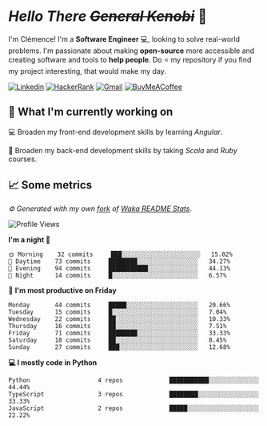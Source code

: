 <!---
chomelc/chomelc is a ✨ special ✨ repository because its `README.md` (this file) appears on your GitHub profile.
You can click the Preview link to take a look at your changes.
--->

# *Hello There ~~General Kenobi~~* :vulcan_salute:

I'm Clémence! I'm a **Software Engineer** :computer:, looking to solve real-world problems. I'm passionate about making **open-source** more accessible and creating software and tools to **help people**. Do :star: my repository if you find my project interesting, that would make my day.

<!-- Badges -->
[![Linkedin](https://img.shields.io/badge/-ClémenceChomel-blue?style=flat&logo=Linkedin&logoColor=white)](https://www.linkedin.com/in/clemencechomel/)
[![HackerRank](https://img.shields.io/badge/-clemence_chomel-islamicgreen?style=flat&logo=HackerRank&logoColor=black)](https://www.hackerrank.com/clemence_chomel?hr_r=1)
[![Gmail](https://img.shields.io/badge/-clemence.chomel-c14438?style=flat&logo=Gmail&logoColor=white)](mailto:clemence.chomel@gmail.com)
[![BuyMeACoffee](https://img.shields.io/badge/-chomelcl-yellow?style=flat&logo=buymeacoffee&logoColor=black)](https://www.buymeacoffee.com/chomelcl)

## :open_file_folder: What I'm currently working on

:computer: Broaden my front-end development skills by learning *Angular*.

:open_book: Broaden my back-end development skills by taking *Scala* and *Ruby* courses.

## :chart_with_upwards_trend: Some metrics

*:gear: Generated with my own [fork](https://github.com/chomelc/waka-readme-stats) of [Waka README Stats](https://github.com/anmol098/waka-readme-stats)*.

<!--START_SECTION:waka-->
![Profile Views](http://img.shields.io/badge/Profile%20Views-134-orange)

**I'm a night 🦉** 

```text
🌞 Morning    32 commits     ███░░░░░░░░░░░░░░░░░░░░░░   15.02% 
🌆 Daytime    73 commits     ████████░░░░░░░░░░░░░░░░░   34.27% 
🌃 Evening    94 commits     ███████████░░░░░░░░░░░░░░   44.13% 
🌙 Night      14 commits     █░░░░░░░░░░░░░░░░░░░░░░░░   6.57%

```
📅 **I'm most productive on Friday** 

```text
Monday       44 commits     █████░░░░░░░░░░░░░░░░░░░░   20.66% 
Tuesday      15 commits     █░░░░░░░░░░░░░░░░░░░░░░░░   7.04% 
Wednesday    22 commits     ██░░░░░░░░░░░░░░░░░░░░░░░   10.33% 
Thursday     16 commits     ██░░░░░░░░░░░░░░░░░░░░░░░   7.51% 
Friday       71 commits     ████████░░░░░░░░░░░░░░░░░   33.33% 
Saturday     18 commits     ██░░░░░░░░░░░░░░░░░░░░░░░   8.45% 
Sunday       27 commits     ███░░░░░░░░░░░░░░░░░░░░░░   12.68%

```


**💻 I mostly code in Python** 

```text
Python                   4 repos             ███████████░░░░░░░░░░░░░░   44.44% 
TypeScript               3 repos             ████████░░░░░░░░░░░░░░░░░   33.33% 
JavaScript               2 repos             █████░░░░░░░░░░░░░░░░░░░░   22.22%

```



<!--END_SECTION:waka-->
